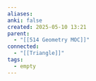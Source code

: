 ```yaml
---
aliases: 
anki: false
created: 2025-05-10 13:21
parent:
  - "[[514 Geometry MOC]]"
connected:
  - "[[Triangle]]"
tags:
  - empty
---
```

